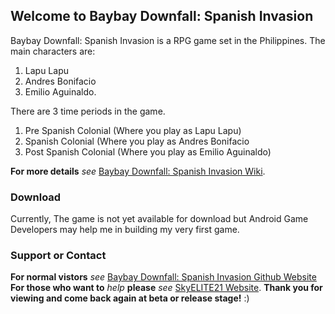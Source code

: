 ## Welcome to Baybay Downfall: Spanish Invasion

Baybay Downfall: Spanish Invasion is a RPG game set in the Philippines.
The main characters are:
1. Lapu Lapu
2. Andres Bonifacio
3. Emilio Aguinaldo.

There are 3 time periods in the game.
1. Pre Spanish Colonial
(Where you play as Lapu Lapu)
2. Spanish Colonial
(Where you play as Andres Bonifacio
3. Post Spanish Colonial
(Where you play as Emilio Aguinaldo)

**For more details** _see_ [Baybay Downfall: Spanish Invasion Wiki](https://github.com/SkyELITE21/baybay_dsi/wiki).

### Download

Currently, The game is not yet available for download but Android Game Developers may help me in building my very first game.

### Support or Contact

**For normal vistors** _see_ [Baybay Downfall: Spanish Invasion Github Website](https://skyelite21.github.io/baybay_dsi)
**For those who want to** _help_ **please** _see_ [SkyELITE21 Website](https://skyelite21.weebly.com/).
**Thank you for viewing and come back again at beta or release stage!** :)
